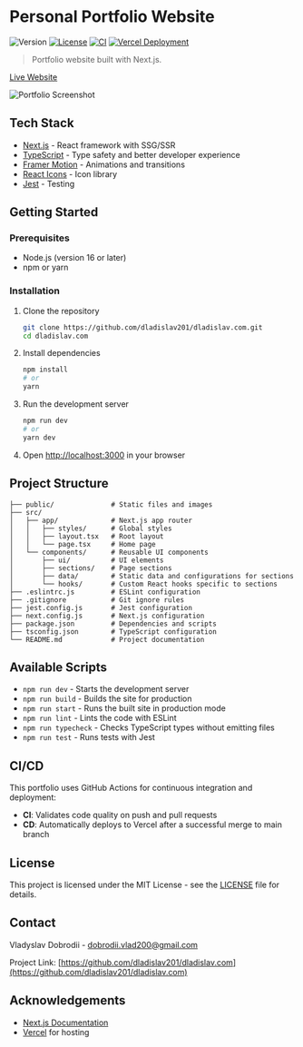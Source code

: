 # Personal Portfolio Website

![Version](https://img.shields.io/badge/version-1.0.0-blue.svg)
[![License](https://img.shields.io/badge/license-MIT-green.svg)](LICENSE)
[![CI](https://github.com/dladislav201/dladislav.com/actions/workflows/ci.yml/badge.svg)](https://github.com/dladislav201/dladislav.com/actions/workflows/ci.yml)
[![Vercel Deployment](https://img.shields.io/github/deployments/dladislav201/dladislav.com/production?label=vercel&logo=vercel)](https://dladislav.com)

> Portfolio website built with Next.js.

[Live Website](https://dladislav.com)

![Portfolio Screenshot](public/landing-page-screenshot.png)

## Tech Stack

- [Next.js](https://nextjs.org/) - React framework with SSG/SSR
- [TypeScript](https://www.typescriptlang.org/) - Type safety and better developer experience
- [Framer Motion](https://www.framer.com/motion/) - Animations and transitions
- [React Icons](https://react-icons.github.io/react-icons/) - Icon library
- [Jest](https://jestjs.io/) - Testing

## Getting Started

### Prerequisites

- Node.js (version 16 or later)
- npm or yarn

### Installation

1. Clone the repository

   ```bash
   git clone https://github.com/dladislav201/dladislav.com.git
   cd dladislav.com
   ```

2. Install dependencies

   ```bash
   npm install
   # or
   yarn
   ```

3. Run the development server

   ```bash
   npm run dev
   # or
   yarn dev
   ```

4. Open [http://localhost:3000](http://localhost:3000) in your browser

## Project Structure

```
├── public/              # Static files and images
├── src/
│   ├── app/             # Next.js app router
│   │   ├── styles/      # Global styles
│   │   ├── layout.tsx   # Root layout
│   │   └── page.tsx     # Home page
│   └── components/      # Reusable UI components
│       ├── ui/          # UI elements
│       ├── sections/    # Page sections
│       ├── data/        # Static data and configurations for sections
│       └── hooks/       # Custom React hooks specific to sections
├── .eslintrc.js         # ESLint configuration
├── .gitignore           # Git ignore rules
├── jest.config.js       # Jest configuration
├── next.config.js       # Next.js configuration
├── package.json         # Dependencies and scripts
├── tsconfig.json        # TypeScript configuration
└── README.md            # Project documentation
```

## Available Scripts

- `npm run dev` - Starts the development server
- `npm run build` - Builds the site for production
- `npm run start` - Runs the built site in production mode
- `npm run lint` - Lints the code with ESLint
- `npm run typecheck` - Checks TypeScript types without emitting files
- `npm run test` - Runs tests with Jest

## CI/CD

This portfolio uses GitHub Actions for continuous integration and deployment:

- **CI**: Validates code quality on push and pull requests
- **CD**: Automatically deploys to Vercel after a successful merge to main branch

## License

This project is licensed under the MIT License - see the [LICENSE](LICENSE) file for details.

## Contact

Vladyslav Dobrodii - [dobrodii.vlad200@gmail.com](mailto:dobrodii.vlad200@gmail.com)

Project Link: [https://github.com/dladislav201/dladislav.com](https://github.com/dladislav201/dladislav.com)

## Acknowledgements

- [Next.js Documentation](https://nextjs.org/docs)
- [Vercel](https://vercel.com) for hosting
